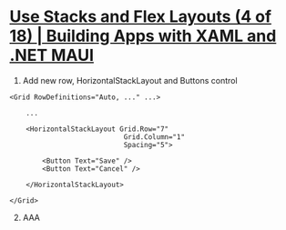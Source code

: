 # [Use Stacks and Flex Layouts (4 of 18) | Building Apps with XAML and .NET MAUI](https://youtu.be/VJ2at_4ZiGE?si=H1QEOlaxLdPOT-lj)

1. Add new row, HorizontalStackLayout and Buttons control
   
```
<Grid RowDefinitions="Auto, ..." ...>
    
    ...

    <HorizontalStackLayout Grid.Row="7"
                            Grid.Column="1"
                            Spacing="5">
        
        <Button Text="Save" />
        <Button Text="Cancel" />
        
    </HorizontalStackLayout>

</Grid>
```

2. AAA